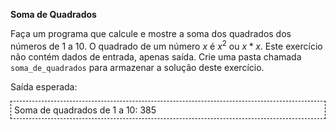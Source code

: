 **Soma de Quadrados**

Faça um programa que calcule e mostre a soma dos quadrados dos números de 1 a 10. O quadrado de um número $x$ é $x^2$ ou $x*x$. Este exercício não contém dados de entrada, apenas saída. Crie uma pasta chamada `soma_de_quadrados` para armazenar a solução deste exercício.

Saída esperada:
<div style="border: 1px dashed black; padding: 5px;">
Soma de quadrados de 1 a 10: 385<br>
</div>